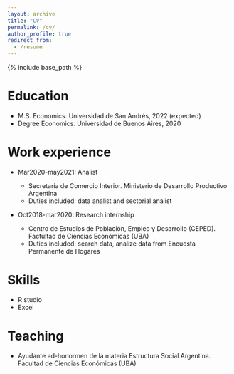 ```yaml
---
layout: archive
title: "CV"
permalink: /cv/
author_profile: true
redirect_from:
  - /resume
---
```


{% include base_path %}

Education
======
* M.S. Economics. Universidad de San Andrés, 2022 (expected)
* Degree Economics. Universidad de Buenos Aires, 2020

Work experience
======
* Mar2020-may2021: Analist
  * Secretaría de Comercio Interior. Ministerio de Desarrollo Productivo Argentina
  * Duties included: data analist and sectorial analist

* Oct2018-mar2020: Research internship
  * Centro de Estudios de Población, Empleo y Desarrollo (CEPED). Factultad de Ciencias Económicas (UBA)
  * Duties included: search data, analize data from Encuesta Permanente de Hogares
  
Skills
======
* R studio
* Excel
  
Teaching
======
* Ayudante ad-honormen de la materia Estructura Social Argentina. Facultad de Ciencias Económicas (UBA)
